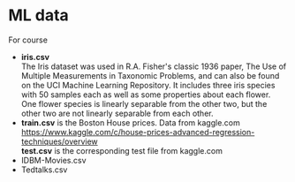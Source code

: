 # ML data
For course
* **iris.csv**  
  The Iris dataset was used in R.A. Fisher's classic 1936 paper, The Use of Multiple Measurements in Taxonomic Problems, and can also be found on the UCI Machine Learning Repository.
  It includes three iris species with 50 samples each as well as some properties about each flower. One flower species is linearly separable from the other two, but the other two are not linearly separable from each other.
* **train.csv** is the Boston House prices. Data from kaggle.com
https://www.kaggle.com/c/house-prices-advanced-regression-techniques/overview  
**test.csv** is the corresponding test file from kaggle.com
* IDBM-Movies.csv
* Tedtalks.csv

